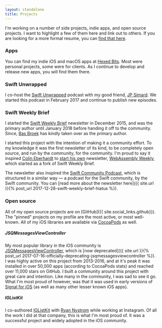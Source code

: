 ```yaml
---
layout: standalone
title: Projects
---
```


I'm working on a number of side projects, indie apps, and open source projects.
I want to highlight a few of them here and link out to others.
If you are looking for a more formal resume, you can [find that here](/linkedout).

### Apps

You can find my indie iOS and macOS apps at [Hexed Bits](https://hexedbits.com). Most were personal projects, some were for clients. As I continue to develop and release new apps, you will find them there.

### Swift Unwrapped

I co-host the [Swift Unwrapped](https://spec.fm/podcasts/swift-unwrapped) podcast with my good friend, [JP Simard](https://www.jpsim.com). We started this podcast in February 2017 and continue to publish new episodes.

### Swift Weekly Brief

I started the [Swift Weekly Brief](https://swiftweekly.github.io) newsletter in December 2015, and was the primary author until January 2018 before handing it off to the community. Since, [Bas Broek](https://twitter.com/BasThomas) has kindly taken over as the primary author.

I started this project with the intention of making it a community effort. To my knowledge it was the first newsletter of its kind, to be completely open source, and run by the community, for the community. I'm proud to say it inspired [Colin Eberhardt](https://twitter.com/ColinEberhardt) to [start his own](https://github.com/SwiftWeekly/swiftweekly.github.io/issues/339) newsletter, [WebAssembly Weekly](http://wasmweekly.news), which started as a fork of Swift Weekly Brief.

The newsletter also inspired the [Swift Community Podcast](https://www.swiftcommunitypodcast.org/episodes/1), which is structured in a similar way &mdash; a podcast for the Swift community, by the Swift community. You can [read more about the newsletter here]({{ site.url }}{% post_url 2017-12-28-swift-weekly-brief-hiatus %}).

### Open source

All of my open source projects are on [GitHub]({{ site.social_links.github}}). The "pinned" projects on my profile are the most active, or most well-known. All of my iOS libraries are available via [CocoaPods](https://cocoapods.org/owners/1808) as well.

##### JSQMessagesViewController

My most popular library in the iOS community is [JSQMessagesViewController](https://github.com/jessesquires/JSQMessagesViewController), which is [now deprecated]({{ site.url }}{% post_url 2017-07-16-officially-deprecating-jsqmessagesviewcontroller %}). I was highly active on this project from 2013-2016, and at it's peak it was installed in over 50,000 apps (according to CocoaPods stats) and reached over 11,000 stars on GitHub. I built a community around this project with great care and intention. Like many in the community, I was sad to see it go. What I'm most proud of however, was that it was used in early versions of [Signal for iOS](https://signal.org) (as well as many other lesser known iOS apps).

##### IGListKit

I co-authored [IGListKit](https://www.github.com/Instagram/IGListKit) with [Ryan Nystrom](https://twitter.com/_ryannystrom) while working at Instagram. Of all the work I did at that company, this is what I'm most proud of. It was a successful project and widely adopted in the iOS community.
